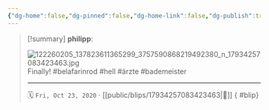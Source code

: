 ```yaml
---
{"dg-home":false,"dg-pinned":false,"dg-home-link":false,"dg-publish":true,"type":"blip","disabled rules":["yaml-title","yaml-title-alias","file-name-heading"],"title":"philipp on instagram @ 2020-10-23","created-date":"2020-10-23T11:00:00","updated-date":"2025-05-02T17:43:08","dg-path":"blips/17934257083423463.md","permalink":"/blips/17934257083423463/","dgPassFrontmatter":true,"created":"2020-10-23T11:00:00","updated":"2025-05-02T17:43:08"}
---
```


> [!summary] **philipp**:
>
> ![122260205_137823611365299_3757590868219492380_n_17934257083423463.jpg](/img/user/attachments/122260205_137823611365299_3757590868219492380_n_17934257083423463.jpg)
> Finally! #belafarinrod #hell #ärzte #bademeister
> - - -
>
> 🗓️ `Fri, Oct 23, 2020` · [[public/blips/17934257083423463\|🔗]]
{ #blip}

